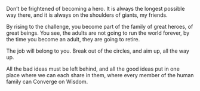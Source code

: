 Don’t be frightened of becoming a hero. It is always the longest possible
way there, and it is always on the shoulders of giants, my friends.

By rising to the challenge, you become part of the family of great heroes,
of great beings. You see, the adults are not going to run the world
forever, by the time you become an adult, they are going to retire.

The job will belong to you. Break out of the circles, and aim up, all the
way up.

All the bad ideas must be left behind, and all the good ideas put in one
place where we can each share in them, where every member of the human
family can Converge on Wisdom.